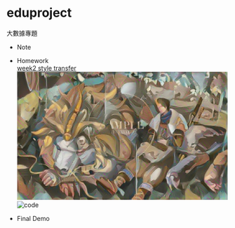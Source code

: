 # eduproject
 大數據專題
 * Note

* Homework
<br />  [week2 style transfer](https://colab.research.google.com/drive/1a6sz7wOhUrc2ROh6a3hQfx9wKOvrSd6J#scrollTo=y9r8Lyjb_m0u)
<br />![完成風格化的成品圖片名稱](https://github.com/Huwalli/eduproject/blob/main/style_transfer.png )
<br />![code](https://github.com/Huwalli/eduproject/blob/main/%E3%80%8Cstyle_transfer_ipynb_huwalli%E3%80%8D.ipynb )


* Final Demo

